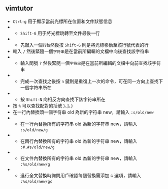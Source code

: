 ## vimtutor


- `Ctrl-g` 用于顯示當前光標所在位置和文件狀態信息
- - `Shift-G` 用于將光標跳轉至文件最後一行
- - 先敲入一個`行號`然後按 `Shift-G` 則是將光標移動至該行號代表的行
- 輸入 `/` 然後緊隨一個`字符串`是在當前所編輯的文檔中向後查找該字符串
- - 輸入問號 `?` 然後緊隨一個`字符串`是在當前所編輯的文檔中向前查找該字符串
- - 完成一次查找之後按 `n` 鍵則是重復上一次的命令，可在同一方向上查找下一個字符串所在
- - 按 `Shift-N` 向相反方向查找下該字符串所在
- 按 `%` 可以查找配對的括號 )、]、}
- 在一行內替換頭一個字符串 old 為新的字符串 new，請輸入  `:s/old/new`
- - 在一行內替換所有的字符串 old 為新的字符串 new，請輸入  `:s/old/new/g`
- - 在兩行內替換所有的字符串 old 為新的字符串 new，請輸入  `:#,#s/old/new/g`
- - 在文件內替換所有的字符串 old 為新的字符串 new，請輸入  `:%s/old/new/g`
- - 進行全文替換時詢問用戶確認每個替換需添加 c 選項，請輸入 `:%s/old/new/gc`




